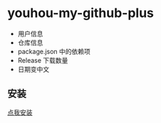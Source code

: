 # youhou-my-github-plus

- 用户信息
- 仓库信息
- package.json 中的依赖项
- Release 下载数量
- 日期变中文

## 安装

[点我安装](https://github.com/xxxxue/youhou-my-github-plus/raw/refs/heads/main/dist/youhou-my-github-plus.user.js)
